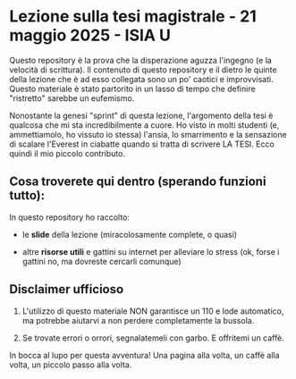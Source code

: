 # Lezione sulla tesi magistrale - 21 maggio 2025 - ISIA U
Questo repository è la prova che la disperazione aguzza l'ingegno (e la velocità di scrittura). Il contenuto di questo repository e il dietro le quinte della lezione che è ad esso collegata sono un po' caotici e improvvisati. Questo materiale è stato partorito in un lasso di tempo che definire "ristretto" sarebbe un eufemismo.

Nonostante la genesi "sprint" di questa lezione, l'argomento della tesi è qualcosa che mi sta incredibilmente a cuore. Ho visto in molti studenti (e, ammettiamolo, ho vissuto io stessa) l'ansia, lo smarrimento e la sensazione di scalare l'Everest in ciabatte quando si tratta di scrivere LA TESI. Ecco quindi il mio piccolo contributo.

## Cosa troverete qui dentro (sperando funzioni tutto):

In questo repository ho raccolto:

- le **slide** della lezione (miracolosamente complete, o quasi)
  
- altre **risorse utili** e gattini su internet per alleviare lo stress (ok, forse i gattini no, ma dovreste cercarli comunque)
  

## Disclaimer ufficioso

1. L'utilizzo di questo materiale NON garantisce un 110 e lode automatico, ma potrebbe aiutarvi a non perdere completamente la bussola.
  
2. Se trovate errori o orrori, segnalatemeli con garbo. E offritemi un caffè.
  

In bocca al lupo per questa avventura! Una pagina alla volta, un caffè alla volta, un piccolo passo alla volta.